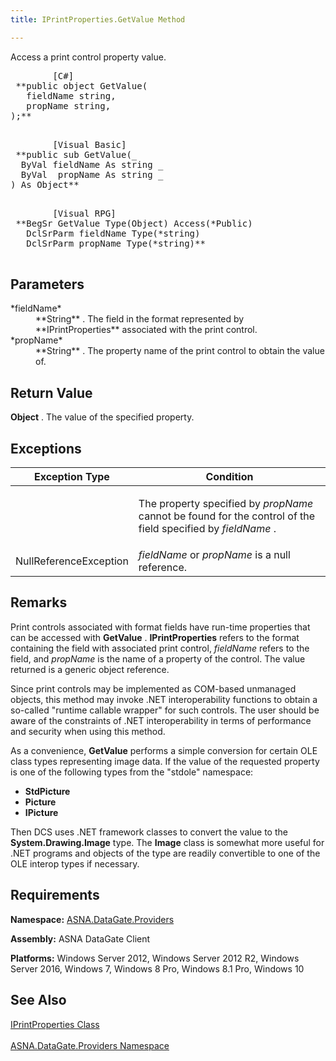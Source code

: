 ```yaml
---
title: IPrintProperties.GetValue Method

---
```


Access a print control property value.
<pre class="prettyprint">
        <span class="lang">[C#]</span>
 **public object GetValue(
   fieldName string,
   propName string,
);** 
      </pre>
<pre class="prettyprint">
        <span class="lang">[Visual Basic] </span>
 **public sub GetValue(_
  ByVal fieldName As string _<br />  ByVal  propName As string _
) As Object** 
      </pre>
<pre class="prettyprint">
        <span class="lang">[Visual RPG]</span>
 **BegSr GetValue Type(Object) Access(*Public)
   DclSrParm fieldName Type(*string)
   DclSrParm propName Type(*string)** 
        </pre>

## Parameters

<dl>
        <dt>
 *fieldName* 
        </dt>
        <dd>
 **String** .  The field in the format represented by **IPrintProperties**  associated 
						with the print control. </dd>
        <dt>
 *propName* 
        </dt>
        <dd>
 **String** .  The property name of the print control to obtain 
								the value of.
							</dd>
</dl>

## Return Value

**Object** . The value of the specified property.
## Exceptions



| Exception Type | Condition |
| ---- | ---- |
|  | <p>The property specified by *propName* cannot be found for the control of the field specified by *fieldName* . |
| NullReferenceException | *fieldName* or *propName* is a null reference. |



## Remarks

Print controls associated with format fields have run-time properties that can be accessed with **GetValue** . **IPrintProperties** refers to the format containing the field with associated print control, *fieldName* refers to the field, and *propName* is the name of a property of the control. The value returned is a generic object reference.

Since print controls may be implemented as COM-based unmanaged objects, this method may invoke .NET interoperability functions to obtain a so-called "runtime callable wrapper" for such controls. The user should be aware of the constraints of .NET interoperability in terms of performance and security when using this method.

As a convenience, **GetValue** performs a simple conversion for certain OLE class types representing image data. If the value of the requested property is one of the following types from the "stdole" namespace:

- **StdPicture**
- **Picture**
- **IPicture**

Then DCS uses .NET framework classes to convert the value to the **System.Drawing.Image** type. The **Image** class is somewhat more useful for .NET programs and objects of the type are readily convertible to one of the OLE interop types if necessary. 
## Requirements

<span> **Namespace:** [ ASNA.DataGate.Providers](datagate-providers-namespace.html) </span> 

<span> **Assembly:** ASNA DataGate Client</span> 

<span> **Platforms:** Windows Server 2012, Windows Server 2012 R2, Windows Server 2016, Windows 7, Windows 8 Pro, Windows 8.1 Pro, Windows 10</span> 
## See Also


[IPrintProperties Class](iprint-properties-class.html)
      <br />
      <br />
[ASNA.DataGate.Providers Namespace](datagate-providers-namespace.html)

